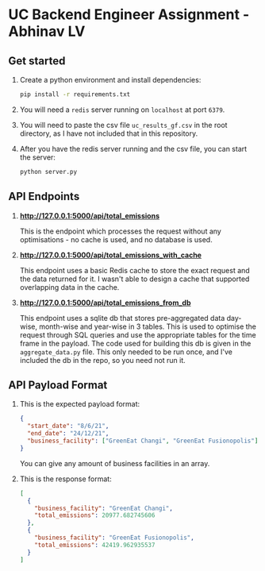 # UC Backend Engineer Assignment - Abhinav LV

## Get started

1. Create a python environment and install dependencies:

   ```bash
   pip install -r requirements.txt
   ```

2. You will need a `redis` server running on `localhost` at port `6379`.

3. You will need to paste the csv file `uc_results_gf.csv` in the root directory, as I have not included that in this repository.

4. After you have the redis server running and the csv file, you can start the server:

   ```bash
   python server.py
   ```

## API Endpoints

1. <b>http://127.0.0.1:5000/api/total_emissions</b>

   This is the endpoint which processes the request without any optimisations - no cache is used, and no database is used.

2. <b>http://127.0.0.1:5000/api/total_emissions_with_cache</b>

   This endpoint uses a basic Redis cache to store the exact request and the data returned for it. I wasn't able to design a cache that supported overlapping data in the cache.

3. <b>http://127.0.0.1:5000/api/total_emissions_from_db</b>

   This endpoint uses a sqlite db that stores pre-aggregated data day-wise, month-wise and year-wise in 3 tables. This is used to optimise the request through SQL queries and use the appropriate tables for the time frame in the payload. The code used for building this db is given in the `aggregate_data.py` file. This only needed to be run once, and I've included the db in the repo, so you need not run it.

## API Payload Format

1. This is the expected payload format:

   ```json
   {
     "start_date": "8/6/21",
     "end_date": "24/12/21",
     "business_facility": ["GreenEat Changi", "GreenEat Fusionopolis"]
   }
   ```

   You can give any amount of business facilities in an array.

2. This is the response format:
   ```json
   [
     {
       "business_facility": "GreenEat Changi",
       "total_emissions": 20977.682745606
     },
     {
       "business_facility": "GreenEat Fusionopolis",
       "total_emissions": 42419.962935537
     }
   ]
   ```
